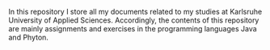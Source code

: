 <p>In this repository I store all my documents related to my studies at Karlsruhe University of Applied Sciences. 
Accordingly, the contents of this repository are mainly assignments and exercises in the programming languages Java and Phyton.</p>
